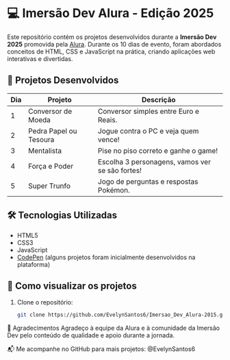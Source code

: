 # 💻 Imersão Dev Alura - Edição 2025

Este repositório contém os projetos desenvolvidos durante a **Imersão Dev 2025** promovida pela [Alura](https://www.alura.com.br/). Durante os 10 dias de evento, foram abordados conceitos de HTML, CSS e JavaScript na prática, criando aplicações web interativas e divertidas.

## 📁 Projetos Desenvolvidos

| Dia | Projeto                             | Descrição                                                                 |
|-----|-------------------------------------|---------------------------------------------------------------------------|
| 1   | Conversor de Moeda                  | Conversor simples entre Euro e Reais.                                     |
| 2   | Pedra Papel ou Tesoura              | Jogue contra o PC e veja quem vence!                                      |
| 3   | Mentalista                          | Pise no piso correto e ganhe o game!                                      |
| 4   | Força e Poder                       | Escolha 3 personagens, vamos ver se são fortes!                           |
| 5   | Super Trunfo                        | Jogo de perguntas e respostas Pokémon.                                    |

## 🛠️ Tecnologias Utilizadas

- HTML5
- CSS3
- JavaScript
- [CodePen](https://codepen.io/) (alguns projetos foram inicialmente desenvolvidos na plataforma)

## 🚀 Como visualizar os projetos

1. Clone o repositório:
   ```bash
   git clone https://github.com/EvelynSantos6/Imersao_Dev_Alura-2015.git

🤝 Agradecimentos
Agradeço à equipe da Alura e à comunidade da Imersão Dev pelo conteúdo de qualidade e apoio durante a jornada.

📬 Me acompanhe no GitHub para mais projetos: @EvelynSantos6